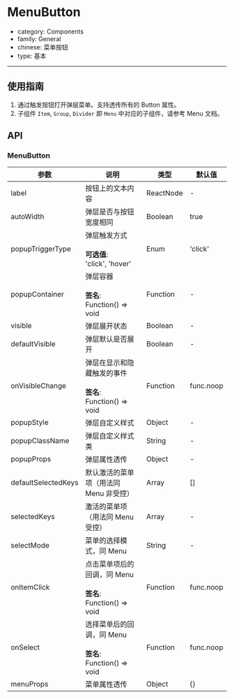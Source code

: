 # MenuButton

-   category: Components
-   family: General
-   chinese: 菜单按钮
-   type: 基本

---

## 使用指南

1.  通过触发按钮打开弹层菜单。支持透传所有的 Button 属性。
2.  子组件 `Item`, `Group`, `Divider` 即 `Menu` 中对应的子组件，请参考 Menu 文档。

## API

### MenuButton

| 参数                  | 说明                                                    | 类型        | 默认值       |
| ------------------- | ----------------------------------------------------- | --------- | --------- |
| label               | 按钮上的文本内容                                              | ReactNode | -         |
| autoWidth           | 弹层是否与按钮宽度相同                                           | Boolean   | true      |
| popupTriggerType    | 弹层触发方式<br><br>**可选值**:<br>'click', 'hover'            | Enum      | 'click'   |
| popupContainer      | 弹层容器<br><br>**签名**:<br>Function() => void             | Function  | -         |
| visible             | 弹层展开状态                                                | Boolean   | -         |
| defaultVisible      | 弹层默认是否展开                                              | Boolean   | -         |
| onVisibleChange     | 弹层在显示和隐藏触发的事件<br><br>**签名**:<br>Function() => void    | Function  | func.noop |
| popupStyle          | 弹层自定义样式                                               | Object    | -         |
| popupClassName      | 弹层自定义样式类                                              | String    | -         |
| popupProps          | 弹层属性透传                                                | Object    | -         |
| defaultSelectedKeys | 默认激活的菜单项（用法同 Menu 非受控）                                | Array     | \[]       |
| selectedKeys        | 激活的菜单项（用法同 Menu 受控）                                   | Array     | -         |
| selectMode          | 菜单的选择模式，同 Menu                                        | String    | -         |
| onItemClick         | 点击菜单项后的回调，同 Menu<br><br>**签名**:<br>Function() => void | Function  | func.noop |
| onSelect            | 选择菜单后的回调，同 Menu<br><br>**签名**:<br>Function() => void  | Function  | func.noop |
| menuProps           | 菜单属性透传                                                | Object    | {}        |
